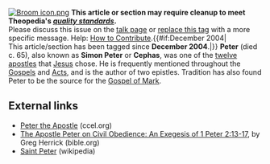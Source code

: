 [![Broom icon.png](images/thumb/9/90/Broom_icon.png/30px-Broom_icon.png.pagespeed.ce.3MDzK_R-j-.png)](http://www.theopedia.com/File:Broom_icon.png)
**This article or section may require cleanup to meet Theopedia's *[quality standards](http://www.theopedia.com/Theopedia:Writing_guide "Theopedia:Writing guide")*.**  
Please discuss this issue on the
[talk page](http://www.theopedia.com/Talk:Peter "Talk:Peter") or
[replace this tag](index.php?title=Peter&action=edit) with a more
specific message. Help:
[How to Contribute](http://www.theopedia.com/Help:How_to_contribute "Help:How to contribute").{{\#if:December
2004|  
This article/section has been tagged since **December 2004**.|}}
**Peter** (died c. 65), also known as **Simon Peter** or
**Cephas**, was one of the
[twelve apostles](Twelve_apostles "Twelve apostles") that
[Jesus](Jesus "Jesus") chose. He is frequently mentioned throughout
the [Gospels](Gospels "Gospels") and [Acts](Acts "Acts"), and is
the author of two epistles. Tradition has also found Peter to be
the source for the
[Gospel of Mark](Gospel_of_Mark "Gospel of Mark").


## External links

-   [Peter the Apostle](http://www.ccel.org/s/schaff/encyc/encyc08/htm/ii.xiv.ii.htm)
    (ccel.org)
-   [The Apostle Peter on Civil Obedience: An Exegesis of 1 Peter 2:13-17](http://www.bible.org/page.php?page_id=2104),
    by Greg Herrick (bible.org)
-   [Saint Peter](http://en.wikipedia.org/wiki/Saint_Peter "w:Saint Peter")
    (wikipedia)



